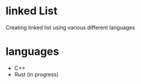 # linked List
Creating linked list using various different languages

# languages
- C++
- Rust (in progress)
